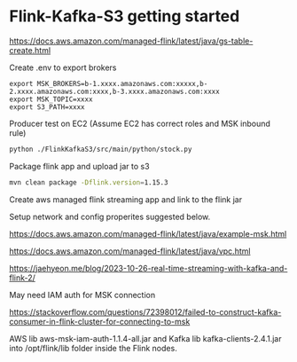 # Flink-Kafka-S3 getting started

<https://docs.aws.amazon.com/managed-flink/latest/java/gs-table-create.html>

Create .env to export brokers

```
export MSK_BROKERS=b-1.xxxx.amazonaws.com:xxxxx,b-2.xxxx.amazonaws.com:xxxx,b-3.xxxx.amazonaws.com:xxxx
export MSK_TOPIC=xxxx
export S3_PATH=xxxx
```

Producer test on EC2 (Assume EC2 has correct roles and MSK inbound rule)

```bash
python ./FlinkKafkaS3/src/main/python/stock.py
```

Package flink app and upload jar to s3

```bash
mvn clean package -Dflink.version=1.15.3
```

Create aws managed flink streaming app and link to the flink jar

Setup network and config properites suggested below.

https://docs.aws.amazon.com/managed-flink/latest/java/example-msk.html

https://docs.aws.amazon.com/managed-flink/latest/java/vpc.html

https://jaehyeon.me/blog/2023-10-26-real-time-streaming-with-kafka-and-flink-2/


May need IAM auth for MSK connection

https://stackoverflow.com/questions/72398012/failed-to-construct-kafka-consumer-in-flink-cluster-for-connecting-to-msk
 
AWS lib aws-msk-iam-auth-1.1.4-all.jar and Kafka lib kafka-clients-2.4.1.jar into /opt/flink/lib folder inside the Flink nodes.



